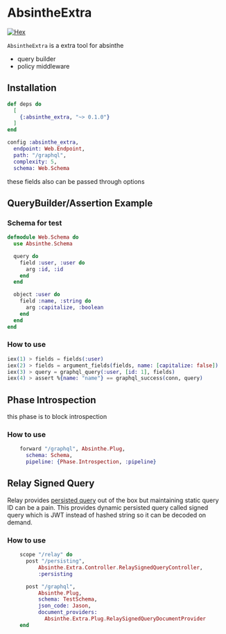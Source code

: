 # AbsintheExtra

[![Hex](https://img.shields.io/hexpm/v/absinthe_extra)](https://hex.pm/packages/absinthe_extra)

`AbsintheExtra` is a extra tool for absinthe

- query builder
- policy middleware

## Installation

```elixir
def deps do
  [
    {:absinthe_extra, "~> 0.1.0"}
  ]
end
```

```elixir
config :absinthe_extra,
  endpoint: Web.Endpoint,
  path: "/graphql",
  complexity: 5,
  schema: Web.Schema
```

these fields also can be passed through options

## QueryBuilder/Assertion Example

### Schema for test

```elixir
defmodule Web.Schema do
  use Absinthe.Schema

  query do
    field :user, :user do
      arg :id, :id
    end
  end

  object :user do
    field :name, :string do
      arg :capitalize, :boolean
    end
  end
end
```

### How to use

```elixir
iex(1) > fields = fields(:user)
iex(2) > fields = argument_fields(fields, name: [capitalize: false])
iex(3) > query = graphql_query(:user, [id: 1], fields)
iex(4) > assert %{name: "name"} == graphql_success(conn, query)
```

## Phase Introspection

this phase is to block introspection

### How to use

```elixir
    forward "/graphql", Absinthe.Plug,
      schema: Schema,
      pipeline: {Phase.Introspection, :pipeline}
```

## Relay Signed Query

Relay provides [persisted query](https://relay.dev/docs/guides/persisted-queries/) out of the box but maintaining static query ID can be a pain.
This provides dynamic persisted query called signed query which is JWT instead of hashed string so it can be decoded on demand.

### How to use

```elixir
    scope "/relay" do
      post "/persisting",
          Absinthe.Extra.Controller.RelaySignedQueryController,
          :persisting

      post "/graphql",
          Absinthe.Plug,
          schema: TestSchema,
          json_code: Jason,
          document_providers:
            Absinthe.Extra.Plug.RelaySignedQueryDocumentProvider
    end
```
